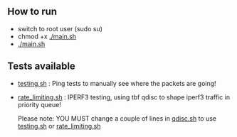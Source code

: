 ## How to run

- switch to root user (sudo su)
- chmod +x [./main.sh](./main.sh)
- [./main.sh](./main.sh)

## Tests available
- [testing.sh](./testing.sh) : Ping tests to manually see where the packets are going!
- [rate_limiting.sh](./rate_limiting.sh) : IPERF3 testing, using tbf qdisc to shape iperf3 traffic in priority queue!

    Please note: YOU MUST change a couple of lines in [qdisc.sh](./qdisc.sh) to use [testing.sh](./testing.sh) or [rate_limiting.sh](./rate_limiting.sh)
